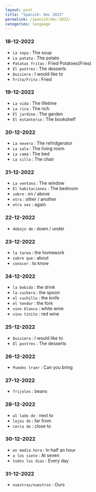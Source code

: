 ```yaml
---
layout: post
title: "Spanish: Dec 2022"
permalink: /spanish/dec-2022/
categories: language
---
```


### 18-12-2022
- `La sopa` : The soup
- `La patata` : The potato
- `Patatas fritas` : Fried Potatoes(Fries)
- `El postres` : The desserts
- `Quisiera` : I would like to
- `Frita/Frito` : Fried

### 19-12-2022
- `La vida` : The lifetime
- `La rica` : The rich
- `El jardine` : The garden
- `El estanterio` : The bookshelf

### 20-12-2022
- `La nevera` : The refridgerator
- `La sala` : The living room
- `La cama` : The bed
- `La silla` : The chair

### 21-12-2022
- `La ventana` : The window
- `El habitaciónes` : The bedroom
- `sobre` : on / above
- `otra` : other / another
- `otra vez` : again

### 22-12-2022
- `debajo de` : down / under

### 23-12-2022
- `la tarea` : the homework
- `sobre que` : about
- `conocer` : to know

### 24-12-2022
- `la bebida` : the drink
- `la cuchera` : the spoon
- `el cuchillo` : the knife
- `el tendor` : the fork
- `vino blanco` : white wine
- `vino tinito` : red wine

### 25-12-2022
- `Quisiera` : I would like to
- `El postres` : The desserts

### 26-12-2022
- `Puedes traer` : Can you bring

### 27-12-2022
- `frijoles` : beans

### 28-12-2022
- `al lado de` : next to
- `lejos de` : far from
- `cerca de` : close to

### 30-12-2022
- `en media hora` : In half an hour
- `a los siete` : At seven
- `todos los dias` : Every day

### 31-12-2022
- `nuestras/nuestros` : Ours
